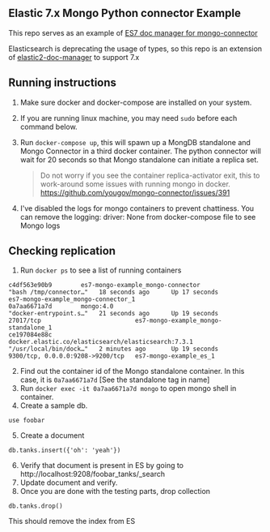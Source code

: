 ## Elastic 7.x Mongo Python connector Example

This repo serves as an example of [ES7 doc manager for mongo-connector](https://github.com/tmpaul06/elastic7-doc-manager)

Elasticsearch is deprecating the usage of types, so this repo is an extension of [elastic2-doc-manager](https://github.com/yougov/elastic2-doc-manager) 
to support 7.x

## Running instructions
1. Make sure docker and docker-compose are installed on your system.
2. If you are running linux machine, you may need `sudo` before each command below.

3. Run `docker-compose up`, this will spawn up a MongDB standalone and Mongo Connector in a third docker container.
The python connector will wait for 20 seconds so that Mongo standalone can initiate a replica set.

	> Do not worry if you see the container replica-activator exit, this to work-around some issues with running mongo in docker. https://github.com/yougov/mongo-connector/issues/391

4. I've disabled the logs for mongo containers to prevent chattiness. You can remove the logging: driver: None from docker-compose file
to see Mongo logs


## Checking replication

1. Run `docker ps` to see a list of running containers
```
c4df563e90b9        es7-mongo-example_mongo-connector                     "bash /tmp/connector…"   18 seconds ago      Up 17 seconds                                          es7-mongo-example_mongo-connector_1
0a7aa6671a7d        mongo:4.0                                             "docker-entrypoint.s…"   21 seconds ago      Up 19 seconds       27017/tcp                          es7-mongo-example_mongo-standalone_1
ce197084e88c        docker.elastic.co/elasticsearch/elasticsearch:7.3.1   "/usr/local/bin/dock…"   2 minutes ago       Up 19 seconds       9300/tcp, 0.0.0.0:9208->9200/tcp   es7-mongo-example_es_1
```
2. Find out the container id of the Mongo standalone container. In this case, it is `0a7aa6671a7d` [See the standalone tag in name]
3. Run `docker exec -it 0a7aa6671a7d mongo` to open mongo shell in container.
4. Create a sample db.
```mongodb
use foobar
```
5. Create a document
```mongodb
db.tanks.insert({'oh': 'yeah'})
```

6. Verify that document is present in ES by going to http://localhost:9208/foobar_tanks/_search
7. Update document and verify.
8. Once you are done with the testing parts, drop collection
```mongodb
db.tanks.drop()
```
This should remove the index from ES

